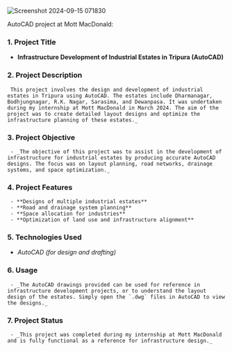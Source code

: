 ![Screenshot 2024-09-15 071830](https://github.com/user-attachments/assets/b13eff36-fd2a-4ef9-bd6d-06c69cae9aff)

 AutoCAD project at Mott MacDonald:

### 1. **Project Title**
   - **Infrastructure Development of Industrial Estates in Tripura (AutoCAD)**

### 2. **Project Description** 
     This project involves the design and development of industrial estates in Tripura using AutoCAD. The estates include Dharmanagar, Bodhjungnagar, R.K. Nagar, Sarasima, and Dewanpasa. It was undertaken during my internship at Mott MacDonald in March 2024. The aim of the project was to create detailed layout designs and optimize the infrastructure planning of these estates._

### 3. **Project Objective**
     - _The objective of this project was to assist in the development of infrastructure for industrial estates by producing accurate AutoCAD designs. The focus was on layout planning, road networks, drainage systems, and space optimization._

### 4. **Project Features**
     - **Designs of multiple industrial estates**
     - **Road and drainage system planning**
     - **Space allocation for industries**
     - **Optimization of land use and infrastructure alignment**
  
### 5. **Technologies Used**
   - _AutoCAD (for design and drafting)_

### 6. **Usage**
     - _The AutoCAD drawings provided can be used for reference in infrastructure development projects, or to understand the layout design of the estates. Simply open the `.dwg` files in AutoCAD to view the designs._

### 7. **Project Status**
     - _This project was completed during my internship at Mott MacDonald and is fully functional as a reference for infrastructure design._

